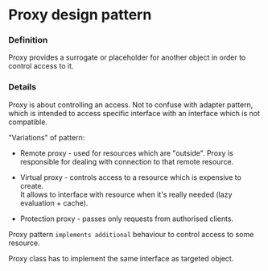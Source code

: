 Proxy design pattern
====================

### Definition

Proxy provides a surrogate or placeholder for another object in order to control access to it.

### Details

Proxy is about controlling an access. Not to confuse with adapter pattern, which is intended 
to access specific interface with an interface which is not compatible.

"Variations" of pattern:

 * Remote proxy - used for resources which are "outside". Proxy is responsible for dealing with
    connection to that remote resource.  

 * Virtual proxy - controls access to a resource which is expensive to create.  
    It allows to interface with resource when it's really needed (lazy evaluation + cache).

 * Protection proxy - passes only requests from authorised clients.

Proxy pattern `implements additional` behaviour to control access to some resource.

Proxy class has to implement the same interface as targeted object.
